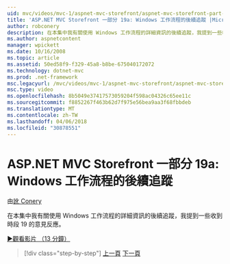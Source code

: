```yaml
---
uid: mvc/videos/mvc-1/aspnet-mvc-storefront/aspnet-mvc-storefront-part-19a-windows-workflow-followup
title: 'ASP.NET MVC Storefront 一部分 19a: Windows 工作流程的後續追蹤 |Microsoft 文件'
author: robconery
description: 在本集中我有關使用 Windows 工作流程的詳細資訊的後續追蹤，我提到一些收到時段 19 的意見反應。
ms.author: aspnetcontent
manager: wpickett
ms.date: 10/16/2008
ms.topic: article
ms.assetid: 50ed58f9-f329-45a8-b8be-675040172072
ms.technology: dotnet-mvc
ms.prod: .net-framework
msc.legacyurl: /mvc/videos/mvc-1/aspnet-mvc-storefront/aspnet-mvc-storefront-part-19a-windows-workflow-followup
msc.type: video
ms.openlocfilehash: 8b5049e37417573059204f598ac04326c65ee11c
ms.sourcegitcommit: f8852267f463b62d7f975e56bea9aa3f68fbbdeb
ms.translationtype: MT
ms.contentlocale: zh-TW
ms.lasthandoff: 04/06/2018
ms.locfileid: "30878551"
---
```

<a name="aspnet-mvc-storefront-part-19a-windows-workflow-followup"></a>ASP.NET MVC Storefront 一部分 19a: Windows 工作流程的後續追蹤
====================
由[訛 Conery](https://github.com/robconery)

在本集中我有關使用 Windows 工作流程的詳細資訊的後續追蹤，我提到一些收到時段 19 的意見反應。

[&#9654;觀看影片 （13 分鐘）](https://channel9.msdn.com/Blogs/ASP-NET-Site-Videos/aspnet-mvc-storefront-part-19a-windows-workflow-followup)

> [!div class="step-by-step"]
> [上一頁](aspnet-mvc-storefront-part-19-processing-orders-with-windows-workflow.md)
> [下一頁](aspnet-mvc-storefront-part-20-logging.md)
